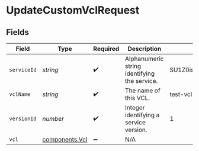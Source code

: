 # UpdateCustomVclRequest


## Fields

| Field                                        | Type                                         | Required                                     | Description                                  | Example                                      |
| -------------------------------------------- | -------------------------------------------- | -------------------------------------------- | -------------------------------------------- | -------------------------------------------- |
| `serviceId`                                  | *string*                                     | :heavy_check_mark:                           | Alphanumeric string identifying the service. | SU1Z0isxPaozGVKXdv0eY                        |
| `vclName`                                    | *string*                                     | :heavy_check_mark:                           | The name of this VCL.                        | test-vcl                                     |
| `versionId`                                  | *number*                                     | :heavy_check_mark:                           | Integer identifying a service version.       | 1                                            |
| `vcl`                                        | [components.Vcl](../../models/shared/vcl.md) | :heavy_minus_sign:                           | N/A                                          |                                              |
